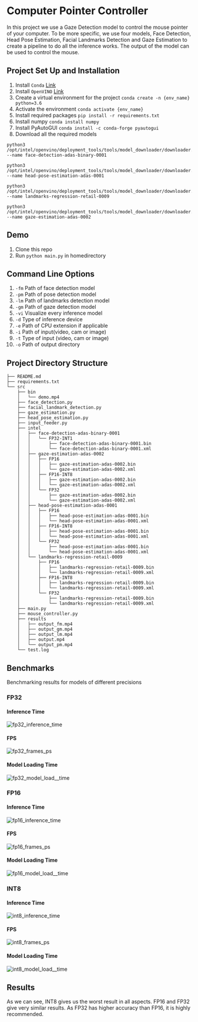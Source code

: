 # Computer Pointer Controller
In this project we use a Gaze Detection model to control the mouse pointer of your computer. To be more specific, we use four models, Face Detection, Head Pose Estimation, Facial Landmarks Detection and Gaze Estimation to create a pipeline to do all the inference works. The output of the model can be used to control the mouse.

## Project Set Up and Installation
1. Install `Conda` [Link](https://www.anaconda.com/products/individual)
2. Install `OpenVINO` [Link](https://docs.openvinotoolkit.org/2020.1/_docs_install_guides_installing_openvino_linux.html)
3. Create a virtual environment for the project `conda create -n {env_name} python=3.6`
4. Activate the environment `conda activate {env_name}`
5. Install required packages `pip install -r requirements.txt`
6. Install numpy `conda install numpy`
7. Install PyAutoGUI `conda install -c conda-forge pyautogui`
8. Download all the required models

```
python3 /opt/intel/openvino/deployment_tools/tools/model_downloader/downloader.py --name face-detection-adas-binary-0001

python3 /opt/intel/openvino/deployment_tools/tools/model_downloader/downloader.py --name head-pose-estimation-adas-0001

python3 /opt/intel/openvino/deployment_tools/tools/model_downloader/downloader.py --name landmarks-regression-retail-0009

python3 /opt/intel/openvino/deployment_tools/tools/model_downloader/downloader.py --name gaze-estimation-adas-0002
```

## Demo
1. Clone this repo
2. Run `python main.py` in homedirectory

## Command Line Options
1. `-fm` Path of face detection model
2. `-pm` Path of pose detection model
3. `-lm` Path of landmarks detection model
4. `-gm` Path of gaze detection model
5. `-vi` Visualize every inference model
6. `-d`  Type of inference device
7. `-e`  Path of CPU extension if applicable
8. `-i`  Path of input(video, cam or image)
9. `-t`  Type of input (video, cam or image)
10. `-o` Path of output directory

## Project Directory Structure

```
├── README.md
├── requirements.txt
└── src
    ├── bin
    │   └── demo.mp4
    ├── face_detection.py
    ├── facial_landmark_detection.py
    ├── gaze_estimation.py
    ├── head_pose_estimation.py
    ├── input_feeder.py
    ├── intel
    │   ├── face-detection-adas-binary-0001
    │   │   └── FP32-INT1
    │   │       ├── face-detection-adas-binary-0001.bin
    │   │       └── face-detection-adas-binary-0001.xml
    │   ├── gaze-estimation-adas-0002
    │   │   ├── FP16
    │   │   │   ├── gaze-estimation-adas-0002.bin
    │   │   │   └── gaze-estimation-adas-0002.xml
    │   │   ├── FP16-INT8
    │   │   │   ├── gaze-estimation-adas-0002.bin
    │   │   │   └── gaze-estimation-adas-0002.xml
    │   │   └── FP32
    │   │       ├── gaze-estimation-adas-0002.bin
    │   │       └── gaze-estimation-adas-0002.xml
    │   ├── head-pose-estimation-adas-0001
    │   │   ├── FP16
    │   │   │   ├── head-pose-estimation-adas-0001.bin
    │   │   │   └── head-pose-estimation-adas-0001.xml
    │   │   ├── FP16-INT8
    │   │   │   ├── head-pose-estimation-adas-0001.bin
    │   │   │   └── head-pose-estimation-adas-0001.xml
    │   │   └── FP32
    │   │       ├── head-pose-estimation-adas-0001.bin
    │   │       └── head-pose-estimation-adas-0001.xml
    │   └── landmarks-regression-retail-0009
    │       ├── FP16
    │       │   ├── landmarks-regression-retail-0009.bin
    │       │   └── landmarks-regression-retail-0009.xml
    │       ├── FP16-INT8
    │       │   ├── landmarks-regression-retail-0009.bin
    │       │   └── landmarks-regression-retail-0009.xml
    │       └── FP32
    │           ├── landmarks-regression-retail-0009.bin
    │           └── landmarks-regression-retail-0009.xml
    ├── main.py
    ├── mouse_controller.py
    ├── results
    │   ├── output_fm.mp4
    │   ├── output_gm.mp4
    │   ├── output_lm.mp4
    │   ├── output.mp4
    │   └── output_pm.mp4
    └── test.log
```

## Benchmarks
Benchmarking results for models of different precisions
### FP32
#### Inference Time
![fp32_inference_time](https://github.com/Vendetta37/Computer_Pointer_Controller/blob/master/src/benchmarks/fp32_inference_time.png)

#### FPS
![fp32_frames_ps](https://github.com/Vendetta37/Udacity/blob/master/Udacity%20Project/Intel%C2%AE%20Edge%20AI%20for%20IoT%20Developers/Computer%20Pointer%20Controller/src/benchmarks/fp32_frames_ps.png)

#### Model Loading Time
![fp32_model_load__time](https://github.com/Vendetta37/Udacity/blob/master/Udacity%20Project/Intel%C2%AE%20Edge%20AI%20for%20IoT%20Developers/Computer%20Pointer%20Controller/src/benchmarks/fp32_model_load__time.png)

### FP16
#### Inference Time
![fp16_inference_time](https://github.com/Vendetta37/Udacity/blob/master/Udacity%20Project/Intel%C2%AE%20Edge%20AI%20for%20IoT%20Developers/Computer%20Pointer%20Controller/src/benchmarks/fp16_inference_time.png)

#### FPS
![fp16_frames_ps](https://github.com/Vendetta37/Udacity/blob/master/Udacity%20Project/Intel%C2%AE%20Edge%20AI%20for%20IoT%20Developers/Computer%20Pointer%20Controller/src/benchmarks/fp16_frames_ps.png)

#### Model Loading Time
![fp16_model_load__time](https://github.com/Vendetta37/Udacity/blob/master/Udacity%20Project/Intel%C2%AE%20Edge%20AI%20for%20IoT%20Developers/Computer%20Pointer%20Controller/src/benchmarks/fp16_model_load__time.png)

### INT8
#### Inference Time
![int8_inference_time](https://github.com/Vendetta37/Udacity/blob/master/Udacity%20Project/Intel%C2%AE%20Edge%20AI%20for%20IoT%20Developers/Computer%20Pointer%20Controller/src/benchmarks/int8_inference_time.png)

#### FPS
![int8_frames_ps](https://github.com/Vendetta37/Udacity/blob/master/Udacity%20Project/Intel%C2%AE%20Edge%20AI%20for%20IoT%20Developers/Computer%20Pointer%20Controller/src/benchmarks/int8_frames_ps.png)

#### Model Loading Time
![int8_model_load__time](https://github.com/Vendetta37/Udacity/blob/master/Udacity%20Project/Intel%C2%AE%20Edge%20AI%20for%20IoT%20Developers/Computer%20Pointer%20Controller/src/benchmarks/int8_model_load__time.png)

## Results
As we can see, INT8 gives us the worst result in all aspects. FP16 and FP32 give very similar results. As FP32 has higher accuracy than FP16, it is highly recommended.
